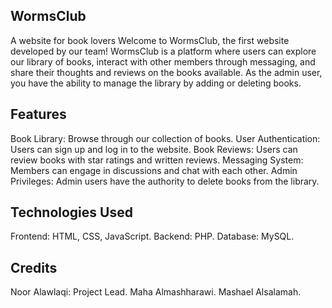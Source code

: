 ## WormsClub
A website for book lovers
Welcome to WormsClub, the first website developed by our team! WormsClub is a platform where users can explore our library of books, interact with other members through messaging, and share their thoughts and reviews on the books available. As the admin user, you have the ability to manage the library by adding or deleting books.

## Features
 Book Library: Browse through our collection of books.
 User Authentication: Users can sign up and log in to the website.
 Book Reviews: Users can review books with star ratings and written reviews.
 Messaging System: Members can engage in discussions and chat with each other.
 Admin Privileges: Admin users have the authority to delete books from the library.

## Technologies Used
 Frontend: HTML, CSS, JavaScript.
 Backend: PHP.
 Database: MySQL.

## Credits
   Noor Alawlaqi: Project Lead.
   Maha Almashharawi.
   Mashael Alsalamah.
